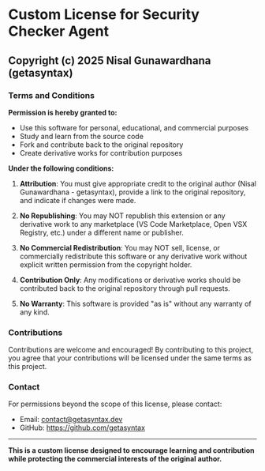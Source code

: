 # Custom License for Security Checker Agent

## Copyright (c) 2025 Nisal Gunawardhana (getasyntax)

### Terms and Conditions

**Permission is hereby granted to:**
- Use this software for personal, educational, and commercial purposes
- Study and learn from the source code
- Fork and contribute back to the original repository
- Create derivative works for contribution purposes

**Under the following conditions:**

1. **Attribution**: You must give appropriate credit to the original author (Nisal Gunawardhana - getasyntax), provide a link to the original repository, and indicate if changes were made.

2. **No Republishing**: You may NOT republish this extension or any derivative work to any marketplace (VS Code Marketplace, Open VSX Registry, etc.) under a different name or publisher.

3. **No Commercial Redistribution**: You may NOT sell, license, or commercially redistribute this software or any derivative work without explicit written permission from the copyright holder.

4. **Contribution Only**: Any modifications or derivative works should be contributed back to the original repository through pull requests.

5. **No Warranty**: This software is provided "as is" without any warranty of any kind.

### Contributions

Contributions are welcome and encouraged! By contributing to this project, you agree that your contributions will be licensed under the same terms as this project.

### Contact

For permissions beyond the scope of this license, please contact:
- Email: contact@getasyntax.dev
- GitHub: https://github.com/getasyntax

---

**This is a custom license designed to encourage learning and contribution while protecting the commercial interests of the original author.**
